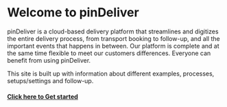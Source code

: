 # Welcome to pinDeliver

pinDeliver is a cloud-based delivery platform that streamlines and digitizes the entire delivery process, from transport booking to follow-up, and all the important events that happens in between. Our platform is complete and at the same time flexible to meet our customers differences. Everyone can benefit from using pinDeliver.

This site is built up with information about different examples, processes, setups/settings and follow-up.

#### [Click here to Get started](documentation/get_started.md)

